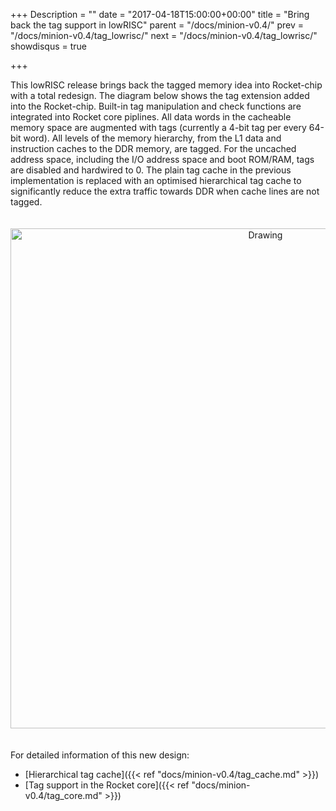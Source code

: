 +++
Description = ""
date = "2017-04-18T15:00:00+00:00"
title = "Bring back the tag support in lowRISC"
parent = "/docs/minion-v0.4/"
prev = "/docs/minion-v0.4/tag_lowrisc/"
next = "/docs/minion-v0.4/tag_lowrisc/"
showdisqus = true

+++

This lowRISC release brings back the tagged memory idea into Rocket-chip with a total redesign.
The diagram below shows the tag extension added into the Rocket-chip.
Built-in tag manipulation and check functions are integrated into Rocket core piplines.
All data words in the cacheable memory space are augmented with tags (currently a 4-bit tag per every 64-bit word).
All levels of the memory hierarchy, from the L1 data and instruction caches to the DDR memory, are tagged.
For the uncached address space, including the I/O address space and boot ROM/RAM, tags are disabled and hardwired to 0.
The plain tag cache in the previous implementation is replaced with an optimised hierarchical tag cache
to significantly reduce the extra traffic towards DDR when cache lines are not tagged.

<p style="text-align:center;"><img src="../figures/lowRISC_tag.png" alt="Drawing" style="width: 800px; padding: 20px 0px;"/></p>

For detailed information of this new design:

* [Hierarchical tag cache]({{< ref "docs/minion-v0.4/tag_cache.md" >}})
* [Tag support in the Rocket core]({{< ref "docs/minion-v0.4/tag_core.md" >}})
